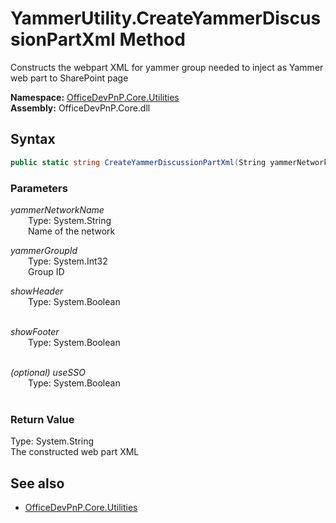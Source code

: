 # YammerUtility.CreateYammerDiscussionPartXml Method  
Constructs the webpart XML for yammer group needed to inject as Yammer web part to SharePoint page  

**Namespace:** [OfficeDevPnP.Core.Utilities](OfficeDevPnP.Core.Utilities.md)  
**Assembly:** OfficeDevPnP.Core.dll  
## Syntax
```C#
public static string CreateYammerDiscussionPartXml(String yammerNetworkName, Int32 yammerGroupId, Boolean showHeader, Boolean showFooter, Boolean useSSO)
```
### Parameters
*yammerNetworkName*  
&emsp;&emsp;Type: System.String  
&emsp;&emsp;Name of the network  
  
*yammerGroupId*  
&emsp;&emsp;Type: System.Int32  
&emsp;&emsp;Group ID  
  
*showHeader*  
&emsp;&emsp;Type: System.Boolean  
&emsp;&emsp;  
  
*showFooter*  
&emsp;&emsp;Type: System.Boolean  
&emsp;&emsp;  
  
*(optional) useSSO*  
&emsp;&emsp;Type: System.Boolean  
&emsp;&emsp;  
  
### Return Value
Type: System.String  
The constructed web part XML

## See also
- [OfficeDevPnP.Core.Utilities](OfficeDevPnP.Core.Utilities.md)
